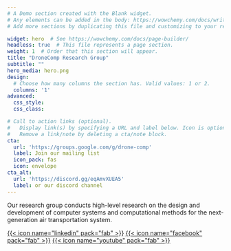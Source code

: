 ```yaml
---
# A Demo section created with the Blank widget.
# Any elements can be added in the body: https://wowchemy.com/docs/writing-markdown-latex/
# Add more sections by duplicating this file and customizing to your requirements.

widget: hero  # See https://wowchemy.com/docs/page-builder/
headless: true  # This file represents a page section.
weight: 1  # Order that this section will appear.
title: "DroneComp Research Group"
subtitle: ""
hero_media: hero.png
design:
  # Choose how many columns the section has. Valid values: 1 or 2.
  columns: '1'
advanced:
  css_style:
  css_class:

# Call to action links (optional).
#   Display link(s) by specifying a URL and label below. Icon is optional for `cta`.
#   Remove a link/note by deleting a cta/note block.
cta:
  url: 'https://groups.google.com/g/drone-comp'
  label: Join our mailing list
  icon_pack: fas
  icon: envelope
cta_alt:
  url: 'https://discord.gg/eqAmvXUEA5'
  label: or our discord channel
---
```


Our research group conducts high-level research on the design and development
of computer systems and computational methods for the next-generation air
transportation system.

[{{< icon name="linkedin" pack="fab" >}}](https://www.linkedin.com/company/76928182/)
[{{< icon name="facebook" pack="fab" >}}](https://www.facebook.com/drone.comp.7)
[{{< icon name="youtube" pack="fab" >}}](https://www.youtube.com/channel/UC6g9n3EuVUNb19h8Oh9LynA)
